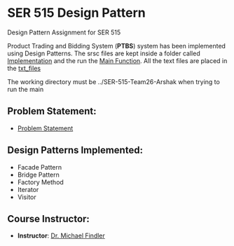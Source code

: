 
# SER 515 Design Pattern

Design Pattern Assignment for SER 515

Product Trading and Bidding System (**PTBS**) system has been implemented using Design Patterns. The srsc files are kept inside a folder called [Implementation](https://github.com/arshakshan/SER-515-Team26-Arshak/tree/main/Design_Pattern/Implementation) and the run the [Main Function](https://github.com/arshakshan/SER-515-Team26-Arshak/blob/main/Design_Pattern/Implementation/Main.java). All the text files are placed in the [txt_files](https://github.com/arshakshan/SER-515-Team26-Arshak/blob/main/Design_Pattern/Implementation/txt_files)

The working directory must be ../SER-515-Team26-Arshak when trying to run the main

Problem Statement:
-
- [Problem Statement](https://github.com/arshakshan/SER-515-Team26-Arshak/blob/main/DesignPattern-Spring22.pdf)


Design Patterns Implemented:
-
- Facade Pattern
- Bridge Pattern
- Factory Method
- Iterator
- Visitor

Course Instructor:
-
- **Instructor**: [Dr. Michael Findler](https://isearch.asu.edu/profile/2047446)
